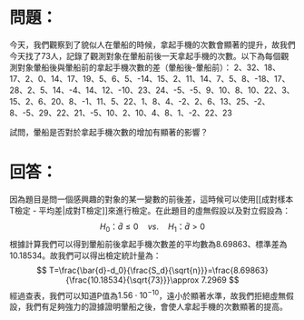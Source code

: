 # 問題：
今天，我們觀察到了貌似人在暈船的時候，拿起手機的次數會顯著的提升，故我們今天找了73人，記錄了觀測對象在暈船前後一天拿起手機的次數。以下為每個觀測對象暈船後與暈船前的拿起手機次數的差（暈船後-暈船前）：
2、32、18、17、2、0、14、17、19、5、6、5、-14、15、2、11、14、7、5、8、-18、17、28、2、5、14、-4、14、12、-10、23、24、-5、-5、9、10、8、10、22、3、15、2、6、20、8、-1、11、5、22、1、8、4、-2、2、6、13、25、-2、8、-5、29、22、21、-5、10、2、10、4、8、1、-2、22、23

試問，暈船是否對於拿起手機次數的增加有顯著的影響？
# 回答：
因為題目是問一個感興趣的對象的某一變數的前後差，這時候可以使用[[成對樣本T檢定 - 平均差|成對T檢定]]來進行檢定。在此題目的虛無假設以及對立假設為：
$$
H_0\text{：}\bar{d}\leq 0\quad vs. \quad H_1\text{：}\bar{d}>0
$$
根據計算我們可以得到暈船前後拿起手機次數差的平均數為8.69863、標準差為10.18534。故我們可以得出檢定統計量為：
$$
T=\frac{\bar{d}-d_0}{\frac{S_d}{\sqrt{n}}}=\frac{8.69863}{\frac{10.18534}{\sqrt{73}}}\approx 7.2969
$$
經過查表，我們可以知道P值為$1.56\cdot10^{-10}$，遠小於顯著水準，故我們拒絕虛無假設，我們有足夠強力的證據證明暈船之後，會使人拿起手機的次數顯著的提高。
